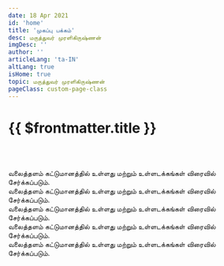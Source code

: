 ```yaml
---
date: 18 Apr 2021
id: 'home'
title: 'முகப்பு பக்கம்'
desc: மருத்துவர் முரளிகிருஷ்ணன்
imgDesc: ''
author: ''
articleLang: 'ta-IN'
altLang: true
isHome: true
topic: மருத்துவர் முரளிகிருஷ்ணன்
pageClass: custom-page-class
---
```


<altLang />

# {{ $frontmatter.title }}

<br/><br/>

வலைத்தளம் கட்டுமானத்தில் உள்ளது மற்றும் உள்ளடக்கங்கள் விரைவில் சேர்க்கப்படும்.  
வலைத்தளம் கட்டுமானத்தில் உள்ளது மற்றும் உள்ளடக்கங்கள் விரைவில் சேர்க்கப்படும்.  
வலைத்தளம் கட்டுமானத்தில் உள்ளது மற்றும் உள்ளடக்கங்கள் விரைவில் சேர்க்கப்படும்.  
வலைத்தளம் கட்டுமானத்தில் உள்ளது மற்றும் உள்ளடக்கங்கள் விரைவில் சேர்க்கப்படும்.  
வலைத்தளம் கட்டுமானத்தில் உள்ளது மற்றும் உள்ளடக்கங்கள் விரைவில் சேர்க்கப்படும்.  

<br/><br/>